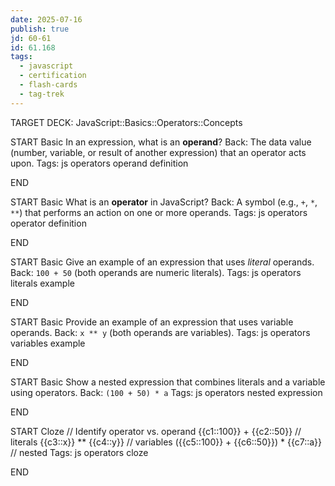 ```yaml
---
date: 2025-07-16
publish: true
jd: 60-61
id: 61.168
tags:
  - javascript
  - certification
  - flash-cards
  - tag-trek
---
```


TARGET DECK: JavaScript::Basics::Operators::Concepts

START
Basic
In an expression, what is an <strong>operand</strong>?
Back: The data value (number, variable, or result of another expression) that an operator acts upon.
Tags: js operators operand definition
<!--ID: 1752718767624-->
END

START
Basic
What is an <strong>operator</strong> in JavaScript?
Back: A symbol (e.g., <code>+</code>, <code>*</code>, <code>**</code>) that performs an action on one or more operands.
Tags: js operators operator definition
<!--ID: 1752718767625-->
END

START
Basic
Give an example of an expression that uses <em>literal</em> operands.
Back: <code>100 + 50</code> (both operands are numeric literals).
Tags: js operators literals example
<!--ID: 1752718767626-->
END

START
Basic
Provide an example of an expression that uses variable operands.
Back: <code>x ** y</code> (both operands are variables).
Tags: js operators variables example
<!--ID: 1752718767628-->
END

START
Basic
Show a nested expression that combines literals and a variable using operators.
Back: <code>(100 + 50) * a</code>
Tags: js operators nested expression
<!--ID: 1752718767629-->
END

START
Cloze
// Identify operator vs. operand
{{c1::100}} + {{c2::50}}          // literals
{{c3::x}} ** {{c4::y}}            // variables
({{c5::100}} + {{c6::50}}) * {{c7::a}} // nested
Tags: js operators cloze
<!--ID: 1752718767630-->
END